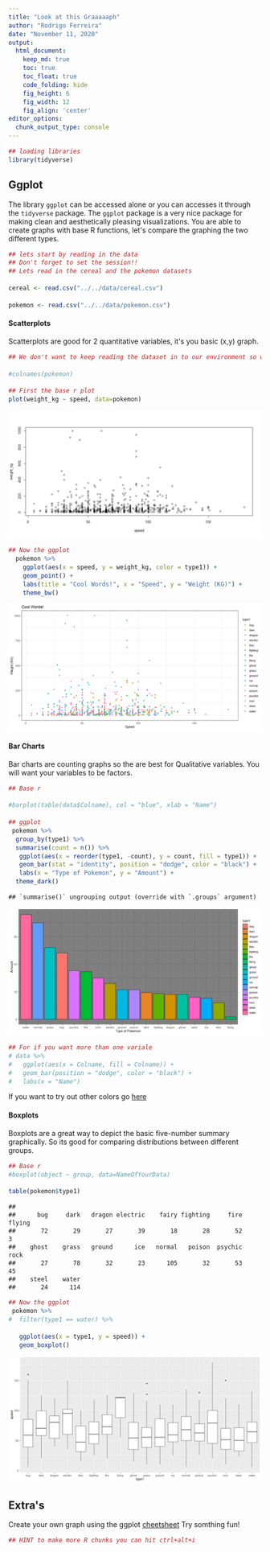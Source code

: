 ```yaml
---
title: "Look at this Graaaaaph"
author: "Rodrigo Ferreira"
date: "November 11, 2020"
output:
  html_document:  
    keep_md: true
    toc: true
    toc_float: true
    code_folding: hide
    fig_height: 6
    fig_width: 12
    fig_align: 'center'
editor_options: 
  chunk_output_type: console
---
```




```r
## loading libraries
library(tidyverse)
```

## Ggplot 

The library `ggplot` can be accessed alone or you can accesses it through the `tidyverse` package. The `ggplot` package is a very nice package for making clean and aesthetically pleasing visualizations. You are able to create graphs with base R functions, let's compare the graphing the two different types. 




```r
## lets start by reading in the data 
## Don't forget to set the session!!
## Lets read in the cereal and the pokemon datasets

cereal <- read.csv("../../data/cereal.csv")

pokemon <- read.csv("../../data/pokemon.csv")
```

#### Scatterplots 
 
Scatterplots are good for 2 quantitative variables, it's you basic (x,y) graph. 


```r
## We don't want to keep reading the dataset in to our environment so we're going to graph in this chunk.

#colnames(pokemon)

## First the base r plot 
plot(weight_kg ~ speed, data=pokemon)
```

![](Look_at_this_graaaaph_files/figure-html/unnamed-chunk-3-1.png)<!-- -->

```r
## Now the ggplot
  pokemon %>% 
    ggplot(aes(x = speed, y = weight_kg, color = type1)) +
    geom_point() + 
    labs(title = "Cool Words!", x = "Speed", y = "Weight (KG)") +
    theme_bw()
```

![](Look_at_this_graaaaph_files/figure-html/unnamed-chunk-3-2.png)<!-- -->


#### Bar Charts 

Bar charts are counting graphs so the are best for Qualitative variables. You will want your variables to be factors.



```r
## Base r

#barplot(table(data$Colname), col = "blue", xlab = "Name")

## ggplot 
 pokemon %>%
  group_by(type1) %>%
  summarise(count = n()) %>%
   ggplot(aes(x = reorder(type1, -count), y = count, fill = type1)) +
   geom_bar(stat = "identity", position = "dodge", color = "black") +
   labs(x = "Type of Pokemon", y = "Amount") +
  theme_dark()
```

```
## `summarise()` ungrouping output (override with `.groups` argument)
```

![](Look_at_this_graaaaph_files/figure-html/unnamed-chunk-4-1.png)<!-- -->

```r
## For if you want more than one variale 
# data %>%
#   ggplot(aes(x = Colname, fill = Colname)) +
#   geom_bar(position = "dodge", color = "black") +
#   labs(x = "Name")
```

If you want to try out other colors go [here](http://www.stat.columbia.edu/~tzheng/files/Rcolor.pdf)

#### Boxplots

Boxplots are a great way to depict the basic five-number summary graphically. So its good for comparing distributions between different groups.


```r
## Base r
#boxplot(object ~ group, data=NameOfYourData)

table(pokemon$type1)
```

```
## 
##      bug     dark   dragon electric    fairy fighting     fire   flying 
##       72       29       27       39       18       28       52        3 
##    ghost    grass   ground      ice   normal   poison  psychic     rock 
##       27       78       32       23      105       32       53       45 
##    steel    water 
##       24      114
```

```r
## Now the ggplot
 pokemon %>% 
#  filter(type1 == water) %>%
 
   ggplot(aes(x = type1, y = speed)) +
   geom_boxplot()
```

![](Look_at_this_graaaaph_files/figure-html/unnamed-chunk-5-1.png)<!-- -->



## Extra's 

Create your own graph using the ggplot [cheetsheet](https://rstudio.com/wp-content/uploads/2015/03/ggplot2-cheatsheet.pdf)
Try somthing fun! 



```r
## HINT to make more R chunks you can hit ctrl+alt+i
```



